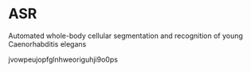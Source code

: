 # ASR
 Automated whole-body cellular segmentation and recognition of young Caenorhabditis elegans



jvowpeujopfglnhweoriguhji9o0ps